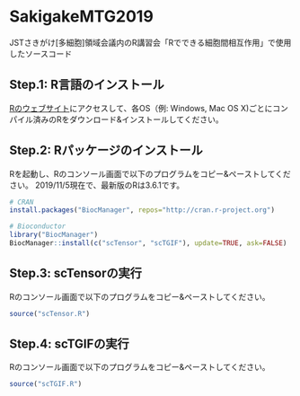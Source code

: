 # SakigakeMTG2019
JSTさきがけ[多細胞]領域会議内のR講習会「Rでできる細胞間相互作用」で使用したソースコード

## Step.1: R言語のインストール

[Rのウェブサイト](https://cran.ism.ac.jp)にアクセスして、各OS（例: Windows, Mac OS X)ごとにコンパイル済みのRをダウンロード&インストールしてください。

## Step.2: Rパッケージのインストール

Rを起動し、Rのコンソール画面で以下のプログラムをコピー&ペーストしてください。
2019/11/5現在で、最新版のRは3.6.1です。

```r
# CRAN
install.packages("BiocManager", repos="http://cran.r-project.org")

# Bioconductor
library("BiocManager")
BiocManager::install(c("scTensor", "scTGIF"), update=TRUE, ask=FALSE)
```

## Step.3: scTensorの実行

Rのコンソール画面で以下のプログラムをコピー&ペーストしてください。

```r
source("scTensor.R")
```

## Step.4: scTGIFの実行

Rのコンソール画面で以下のプログラムをコピー&ペーストしてください。

```r
source("scTGIF.R")
```
